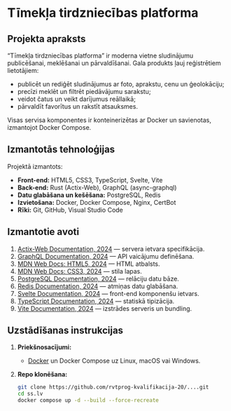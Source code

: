 # Tīmekļa tirdzniecības platforma  

## Projekta apraksts  
“Tīmekļa tirdzniecības platforma” ir moderna vietne sludinājumu publicēšanai, meklēšanai un pārvaldīšanai. Gala produkts ļauj reģistrētiem lietotājiem:
- publicēt un rediģēt sludinājumus ar foto, aprakstu, cenu un ģeolokāciju;  
- precīzi meklēt un filtrēt piedāvājumu sarakstu;  
- veidot čatus un veikt darījumus reāllaikā;  
- pārvaldīt favorītus un rakstīt atsauksmes.  

Visas servisa komponentes ir konteinerizētas ar Docker un savienotas, izmantojot Docker Compose.

## Izmantotās tehnoloģijas  
Projektā izmantots:  
- **Front-end:** HTML5, CSS3, TypeScript, Svelte, Vite  
- **Back-end:** Rust (Actix-Web), GraphQL (async-graphql)  
- **Datu glabāšana un kešēšana:** PostgreSQL, Redis  
- **Izvietošana:** Docker, Docker Compose, Nginx, CertBot  
- **Rīki:** Git, GitHub, Visual Studio Code  


## Izmantotie avoti  
1. [Actix-Web Documentation, 2024](https://actix.rs/docs/) — servera ietvara specifikācija.  
2. [GraphQL Documentation, 2024](https://graphql.org/learn/) — API vaicājumu definēšana.  
3. [MDN Web Docs: HTML5, 2024](https://developer.mozilla.org/en-US/docs/Web/HTML) — HTML atbalsts.  
4. [MDN Web Docs: CSS3, 2024](https://developer.mozilla.org/en-US/docs/Web/CSS) — stila lapas.  
5. [PostgreSQL Documentation, 2024](https://www.postgresql.org/docs/) — relāciju datu bāze.  
6. [Redis Documentation, 2024](https://redis.io/docs/) — atmiņas datu glabāšana.  
7. [Svelte Documentation, 2024](https://svelte.dev/docs) — front-end komponenšu ietvars.  
8. [TypeScript Documentation, 2024](https://www.typescriptlang.org/docs/) — statiskā tipizācija.  
9. [Vite Documentation, 2024](https://vitejs.dev/guide/) — izstrādes serveris un bundling.  


## Uzstādīšanas instrukcijas  
1. **Priekšnosacījumi:**  
   - [Docker](https://www.docker.com/get-started) un Docker Compose uz Linux, macOS vai Windows.  

2. **Repo klonēšana:**  
   ```bash
   git clone https://github.com/rvtprog-kvalifikacija-20/....git
   cd ss.lv
   docker compose up -d --build --force-recreate
   ```
